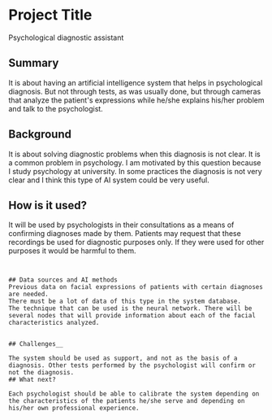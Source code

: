 # Project Title

Psychological diagnostic assistant

## Summary

It is about having an artificial intelligence system that helps in psychological diagnosis. But not through tests, as was usually done, but through cameras that analyze the patient's expressions while he/she explains his/her problem and talk to the psychologist.


## Background

It is about solving diagnostic problems when this diagnosis is not clear. It is a common problem in psychology. I am motivated by this question because I study psychology at university.
In some practices the diagnosis is not very clear and I think this type of AI system could be very useful.



## How is it used?

It will be used by psychologists in their consultations as a means of confirming diagnoses made by them. Patients may request that these recordings be used for diagnostic purposes only. If they were used for other purposes it would be harmful to them.
```


## Data sources and AI methods
Previous data on facial expressions of patients with certain diagnoses are needed.
There must be a lot of data of this type in the system database.
The technique that can be used is the neural network. There will be several nodes that will provide information about each of the facial characteristics analyzed.


## Challenges__

The system should be used as support, and not as the basis of a diagnosis. Other tests performed by the psychologist will confirm or not the diagnosis.
## What next?

Each psychologist should be able to calibrate the system depending on the characteristics of the patients he/she serve and depending on his/her own professional experience.
